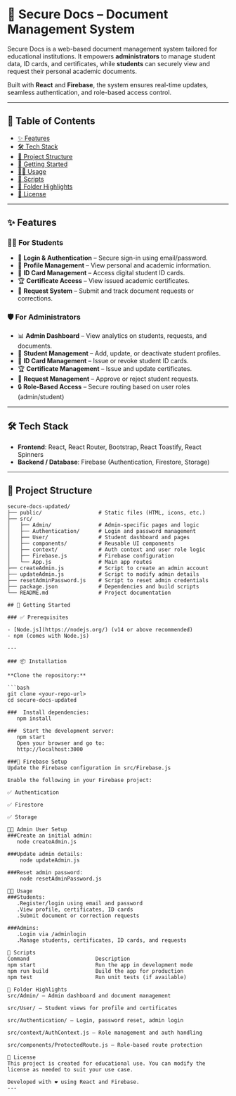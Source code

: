 # 📄 Secure Docs – Document Management System

Secure Docs is a web-based document management system tailored for educational institutions. It empowers **administrators** to manage student data, ID cards, and certificates, while **students** can securely view and request their personal academic documents.

Built with **React** and **Firebase**, the system ensures real-time updates, seamless authentication, and role-based access control.

---

## 🔗 Table of Contents

- [✨ Features](#-features)
- [🛠️ Tech Stack](#-tech-stack)
- [📁 Project Structure](#-project-structure)
- [🚀 Getting Started](#-getting-started)
- [👩‍💼 Usage](#-usage)
- [📜 Scripts](#-scripts)
- [📂 Folder Highlights](#-folder-highlights)
- [🪪 License](#-license)

---

## ✨ Features

### 👨‍🎓 For Students
- 🔐 **Login & Authentication** – Secure sign-in using email/password.
- 📄 **Profile Management** – View personal and academic information.
- 🪪 **ID Card Management** – Access digital student ID cards.
- 🏆 **Certificate Access** – View issued academic certificates.
- 📨 **Request System** – Submit and track document requests or corrections.

### 🛡️ For Administrators
- 📊 **Admin Dashboard** – View analytics on students, requests, and documents.
- 👥 **Student Management** – Add, update, or deactivate student profiles.
- 🪪 **ID Card Management** – Issue or revoke student ID cards.
- 🏆 **Certificate Management** – Issue and update certificates.
- 📩 **Request Management** – Approve or reject student requests.
- 🔒 **Role-Based Access** – Secure routing based on user roles (admin/student)

---

## 🛠️ Tech Stack

- **Frontend**: React, React Router, Bootstrap, React Toastify, React Spinners  
- **Backend / Database**: Firebase (Authentication, Firestore, Storage)

---

## 📁 Project Structure

```plaintext
secure-docs-updated/
├── public/                  # Static files (HTML, icons, etc.)
├── src/
│   ├── Admin/               # Admin-specific pages and logic
│   ├── Authentication/      # Login and password management
│   ├── User/                # Student dashboard and pages
│   ├── components/          # Reusable UI components
│   ├── context/             # Auth context and user role logic
│   ├── Firebase.js          # Firebase configuration
│   └── App.js               # Main app routes
├── createAdmin.js           # Script to create an admin account
├── updateAdmin.js           # Script to modify admin details
├── resetAdminPassword.js    # Script to reset admin credentials
├── package.json             # Dependencies and build scripts
└── README.md                # Project documentation

## 🚀 Getting Started

### ✅ Prerequisites

- [Node.js](https://nodejs.org/) (v14 or above recommended)
- npm (comes with Node.js)

---

### 📦 Installation

**Clone the repository:**

```bash
git clone <your-repo-url>
cd secure-docs-updated

###  Install dependencies:
   npm install

###  Start the development server:
   npm start
   Open your browser and go to:
   http://localhost:3000

###🔧 Firebase Setup
Update the Firebase configuration in src/Firebase.js

Enable the following in your Firebase project:

✅ Authentication

✅ Firestore

✅ Storage

👨‍💼 Admin User Setup
###Create an initial admin:
   node createAdmin.js

###Update admin details:
    node updateAdmin.js

###Reset admin password:
    node resetAdminPassword.js

👩‍💼 Usage
###Students:
   .Register/login using email and password
   .View profile, certificates, ID cards
   .Submit document or correction requests

###Admins:
   .Login via /adminlogin
   .Manage students, certificates, ID cards, and requests

📜 Scripts
Command	                    Description
npm start	                Run the app in development mode
npm run build	            Build the app for production
npm test	                Run unit tests (if available)

📂 Folder Highlights
src/Admin/ – Admin dashboard and document management

src/User/ – Student views for profile and certificates

src/Authentication/ – Login, password reset, admin login

src/context/AuthContext.js – Role management and auth handling

src/components/ProtectedRoute.js – Role-based route protection

🪪 License
This project is created for educational use. You can modify the license as needed to suit your use case.

Developed with ❤️ using React and Firebase.
---

